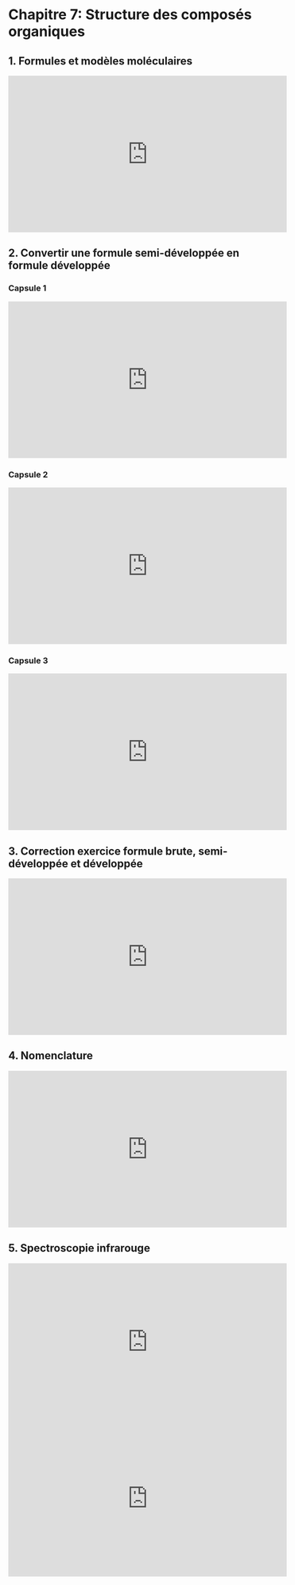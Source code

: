 # Chapitre 7: Structure des composés organiques

## 1. Formules et modèles moléculaires

<iframe width="560" height="315" src="https://www.youtube.com/embed/nzL8UeXUGqo?si=zTSxcpXIEQhGR7it" title="YouTube video player" frameborder="0" allow="accelerometer; autoplay; clipboard-write; encrypted-media; gyroscope; picture-in-picture; web-share" referrerpolicy="strict-origin-when-cross-origin" allowfullscreen></iframe>

## 2. Convertir une formule semi-développée en formule développée

### Capsule 1
<iframe width="560" height="315" src="https://www.youtube.com/embed/ngQ1GKosgs0?si=M6kv8KuwSkQ6PahP" title="YouTube video player" frameborder="0" allow="accelerometer; autoplay; clipboard-write; encrypted-media; gyroscope; picture-in-picture; web-share" referrerpolicy="strict-origin-when-cross-origin" allowfullscreen></iframe>


### Capsule 2
<iframe width="560" height="315" src="https://www.youtube.com/embed/eq7KWr6fU3c?si=rLHIlgBzZKZG5OMp" title="YouTube video player" frameborder="0" allow="accelerometer; autoplay; clipboard-write; encrypted-media; gyroscope; picture-in-picture; web-share" referrerpolicy="strict-origin-when-cross-origin" allowfullscreen></iframe>


### Capsule 3
<iframe width="560" height="315" src="https://www.youtube.com/embed/Ha0tdqqhFrI?si=iEUOiL3jsXyKHLaJ" title="YouTube video player" frameborder="0" allow="accelerometer; autoplay; clipboard-write; encrypted-media; gyroscope; picture-in-picture; web-share" referrerpolicy="strict-origin-when-cross-origin" allowfullscreen></iframe>

## 3. Correction exercice formule brute, semi-développée et développée

<iframe width="560" height="315" src="https://www.youtube.com/embed/2PfpaCWgo2Y?si=GKc5SgZR_I2pdVT3" title="YouTube video player" frameborder="0" allow="accelerometer; autoplay; clipboard-write; encrypted-media; gyroscope; picture-in-picture; web-share" referrerpolicy="strict-origin-when-cross-origin" allowfullscreen></iframe>

## 4. Nomenclature

<iframe width="560" height="315" src="https://www.youtube.com/embed/icmXwHywn9g?si=g6Cuh2QDzF33G8hw" title="YouTube video player" frameborder="0" allow="accelerometer; autoplay; clipboard-write; encrypted-media; gyroscope; picture-in-picture; web-share" referrerpolicy="strict-origin-when-cross-origin" allowfullscreen></iframe>

## 5. Spectroscopie infrarouge

<iframe width="560" height="315" src="https://www.youtube.com/embed/1xHWO9mIRYM?si=5FWpF4GClLYfAtrL" title="YouTube video player" frameborder="0" allow="accelerometer; autoplay; clipboard-write; encrypted-media; gyroscope; picture-in-picture; web-share" referrerpolicy="strict-origin-when-cross-origin" allowfullscreen></iframe>


<iframe width="560" height="315" src="https://www.youtube.com/embed/zIlEP_nRSAE?si=_l9SqPOvmknDPtyQ" title="YouTube video player" frameborder="0" allow="accelerometer; autoplay; clipboard-write; encrypted-media; gyroscope; picture-in-picture; web-share" referrerpolicy="strict-origin-when-cross-origin" allowfullscreen></iframe>
